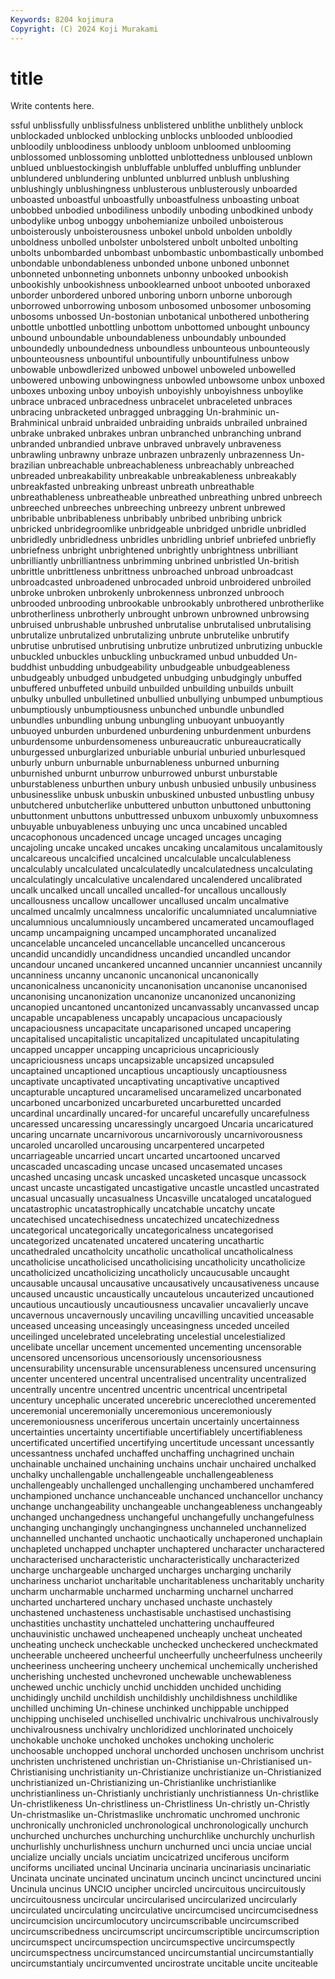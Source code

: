 ```yaml
---
Keywords: 8204 kojimura
Copyright: (C) 2024 Koji Murakami
---
```


# title

Write contents here.



ssful unblissfully unblissfulness unblistered unblithe unblithely
unblock unblockaded unblocked unblocking unblocks unblooded unbloodied unbloodily unbloodiness unbloody
unbloom unbloomed unblooming unblossomed unblossoming unblotted unblottedness unbloused unblown unblued
unbluestockingish unbluffable unbluffed unbluffing unblunder unblundered unblundering unblunted unblurred unblush
unblushing unblushingly unblushingness unblusterous unblusterously unboarded unboasted unboastful unboastfully unboastfulness
unboasting unboat unbobbed unbodied unbodiliness unbodily unboding unbodkined unbody unbodylike
unbog unboggy unbohemianize unboiled unboisterous unboisterously unboisterousness unbokel unbold unbolden
unboldly unboldness unbolled unbolster unbolstered unbolt unbolted unbolting unbolts unbombarded
unbombast unbombastic unbombastically unbombed unbondable unbondableness unbonded unbone unboned unbonnet
unbonneted unbonneting unbonnets unbonny unbooked unbookish unbookishly unbookishness unbooklearned unboot
unbooted unboraxed unborder unbordered unbored unboring unborn unborne unborough unborrowed
unborrowing unbosom unbosomed unbosomer unbosoming unbosoms unbossed Un-bostonian unbotanical unbothered
unbothering unbottle unbottled unbottling unbottom unbottomed unbought unbouncy unbound unboundable
unboundableness unboundably unbounded unboundedly unboundedness unboundless unbounteous unbounteously unbounteousness unbountiful
unbountifully unbountifulness unbow unbowable unbowdlerized unbowed unbowel unboweled unbowelled unbowered
unbowing unbowingness unbowled unbowsome unbox unboxed unboxes unboxing unboy unboyish
unboyishly unboyishness unboylike unbrace unbraced unbracedness unbracelet unbraceleted unbraces unbracing
unbracketed unbragged unbragging Un-brahminic un-Brahminical unbraid unbraided unbraiding unbraids unbrailed
unbrained unbrake unbraked unbrakes unbran unbranched unbranching unbrand unbranded unbrandied
unbrave unbraved unbravely unbraveness unbrawling unbrawny unbraze unbrazen unbrazenly unbrazenness
Un-brazilian unbreachable unbreachableness unbreachably unbreached unbreaded unbreakability unbreakable unbreakableness unbreakably
unbreakfasted unbreaking unbreast unbreath unbreathable unbreathableness unbreatheable unbreathed unbreathing unbred
unbreech unbreeched unbreeches unbreeching unbreezy unbrent unbrewed unbribable unbribableness unbribably
unbribed unbribing unbrick unbricked unbridegroomlike unbridgeable unbridged unbridle unbridled unbridledly
unbridledness unbridles unbridling unbrief unbriefed unbriefly unbriefness unbright unbrightened unbrightly
unbrightness unbrilliant unbrilliantly unbrilliantness unbrimming unbrined unbristled Un-british unbrittle unbrittleness
unbrittness unbroached unbroad unbroadcast unbroadcasted unbroadened unbrocaded unbroid unbroidered unbroiled
unbroke unbroken unbrokenly unbrokenness unbronzed unbrooch unbrooded unbrooding unbrookable unbrookably
unbrothered unbrotherlike unbrotherliness unbrotherly unbrought unbrown unbrowned unbrowsing unbruised unbrushable
unbrushed unbrutalise unbrutalised unbrutalising unbrutalize unbrutalized unbrutalizing unbrute unbrutelike unbrutify
unbrutise unbrutised unbrutising unbrutize unbrutized unbrutizing unbuckle unbuckled unbuckles unbuckling
unbuckramed unbud unbudded Un-buddhist unbudding unbudgeability unbudgeable unbudgeableness unbudgeably unbudged
unbudgeted unbudging unbudgingly unbuffed unbuffered unbuffeted unbuild unbuilded unbuilding unbuilds
unbuilt unbulky unbulled unbulletined unbullied unbullying unbumped unbumptious unbumptiously unbumptiousness
unbunched unbundle unbundled unbundles unbundling unbung unbungling unbuoyant unbuoyantly unbuoyed
unburden unburdened unburdening unburdenment unburdens unburdensome unburdensomeness unbureaucratic unbureaucratically unburgessed
unburglarized unburiable unburial unburied unburlesqued unburly unburn unburnable unburnableness unburned
unburning unburnished unburnt unburrow unburrowed unburst unburstable unburstableness unburthen unbury
unbush unbusied unbusily unbusiness unbusinesslike unbusk unbuskin unbuskined unbusted unbustling
unbusy unbutchered unbutcherlike unbuttered unbutton unbuttoned unbuttoning unbuttonment unbuttons unbuttressed
unbuxom unbuxomly unbuxomness unbuyable unbuyableness unbuying unc unca uncabined uncabled
uncacophonous uncadenced uncage uncaged uncages uncaging uncajoling uncake uncaked uncakes
uncaking uncalamitous uncalamitously uncalcareous uncalcified uncalcined uncalculable uncalculableness uncalculably uncalculated
uncalculatedly uncalculatedness uncalculating uncalculatingly uncalculative uncalendared uncalendered uncalibrated uncalk uncalked
uncall uncalled uncalled-for uncallous uncallously uncallousness uncallow uncallower uncallused uncalm
uncalmative uncalmed uncalmly uncalmness uncalorific uncalumniated uncalumniative uncalumnious uncalumniously uncambered
uncamerated uncamouflaged uncamp uncampaigning uncamped uncamphorated uncanalized uncancelable uncanceled uncancellable
uncancelled uncancerous uncandid uncandidly uncandidness uncandied uncandled uncandor uncandour uncaned
uncankered uncanned uncannier uncanniest uncannily uncanniness uncanny uncanonic uncanonical uncanonically
uncanonicalness uncanonicity uncanonisation uncanonise uncanonised uncanonising uncanonization uncanonize uncanonized uncanonizing
uncanopied uncantoned uncantonized uncanvassably uncanvassed uncap uncapable uncapableness uncapably uncapacious
uncapaciously uncapaciousness uncapacitate uncaparisoned uncaped uncapering uncapitalised uncapitalistic uncapitalized uncapitulated
uncapitulating uncapped uncapper uncapping uncapricious uncapriciously uncapriciousness uncaps uncapsizable uncapsized
uncapsuled uncaptained uncaptioned uncaptious uncaptiously uncaptiousness uncaptivate uncaptivated uncaptivating uncaptivative
uncaptived uncapturable uncaptured uncaramelised uncaramelized uncarbonated uncarboned uncarbonized uncarbureted uncarburetted
uncarded uncardinal uncardinally uncared-for uncareful uncarefully uncarefulness uncaressed uncaressing uncaressingly
uncargoed Uncaria uncaricatured uncaring uncarnate uncarnivorous uncarnivorously uncarnivorousness uncaroled uncarolled
uncarousing uncarpentered uncarpeted uncarriageable uncarried uncart uncarted uncartooned uncarved uncascaded
uncascading uncase uncased uncasemated uncases uncashed uncasing uncask uncasked uncasketed
uncasque uncassock uncast uncaste uncastigated uncastigative uncastle uncastled uncastrated uncasual
uncasually uncasualness Uncasville uncataloged uncatalogued uncatastrophic uncatastrophically uncatchable uncatchy uncate
uncatechised uncatechisedness uncatechized uncatechizedness uncategorical uncategorically uncategoricalness uncategorised uncategorized uncatenated
uncatered uncatering uncathartic uncathedraled uncatholcity uncatholic uncatholical uncatholicalness uncatholicise uncatholicised
uncatholicising uncatholicity uncatholicize uncatholicized uncatholicizing uncatholicly uncaucusable uncaught uncausable uncausal
uncausative uncausatively uncausativeness uncause uncaused uncaustic uncaustically uncautelous uncauterized uncautioned
uncautious uncautiously uncautiousness uncavalier uncavalierly uncave uncavernous uncavernously uncaviling uncavilling
uncavitied unceasable unceased unceasing unceasingly unceasingness unceded unceiled unceilinged uncelebrated
uncelebrating uncelestial uncelestialized uncelibate uncellar uncement uncemented uncementing uncensorable uncensored
uncensorious uncensoriously uncensoriousness uncensurability uncensurable uncensurableness uncensured uncensuring uncenter uncentered
uncentral uncentralised uncentrality uncentralized uncentrally uncentre uncentred uncentric uncentrical uncentripetal
uncentury uncephalic uncerated uncerebric uncereclothed unceremented unceremonial unceremonially unceremonious unceremoniously
unceremoniousness unceriferous uncertain uncertainly uncertainness uncertainties uncertainty uncertifiable uncertifiablely uncertifiableness
uncertificated uncertified uncertifying uncertitude uncessant uncessantly uncessantness unchafed unchaffed unchaffing
unchagrined unchain unchainable unchained unchaining unchains unchair unchaired unchalked unchalky
unchallengable unchallengeable unchallengeableness unchallengeably unchallenged unchallenging unchambered unchamfered unchampioned unchance
unchanceable unchanced unchancellor unchancy unchange unchangeability unchangeable unchangeableness unchangeably unchanged
unchangedness unchangeful unchangefully unchangefulness unchanging unchangingly unchangingness unchanneled unchannelized unchannelled
unchanted unchaotic unchaotically unchaperoned unchaplain unchapleted unchapped unchapter unchaptered uncharacter
uncharactered uncharacterised uncharacteristic uncharacteristically uncharacterized uncharge unchargeable uncharged uncharges uncharging
uncharily unchariness unchariot uncharitable uncharitableness uncharitably uncharity uncharm uncharmable uncharmed
uncharming uncharnel uncharred uncharted unchartered unchary unchased unchaste unchastely unchastened
unchasteness unchastisable unchastised unchastising unchastities unchastity unchatteled unchattering unchauffeured unchauvinistic
unchawed uncheapened uncheaply uncheat uncheated uncheating uncheck uncheckable unchecked uncheckered
uncheckmated uncheerable uncheered uncheerful uncheerfully uncheerfulness uncheerily uncheeriness uncheering uncheery
unchemical unchemically uncherished uncherishing unchested unchevroned unchewable unchewableness unchewed unchic
unchicly unchid unchidden unchided unchiding unchidingly unchild unchildish unchildishly unchildishness
unchildlike unchilled unchiming Un-chinese unchinked unchippable unchipped unchipping unchiseled unchiselled
unchivalric unchivalrous unchivalrously unchivalrousness unchivalry unchloridized unchlorinated unchoicely unchokable unchoke
unchoked unchokes unchoking uncholeric unchoosable unchopped unchoral unchorded unchosen unchrisom
unchrist unchristen unchristened unchristian un-Christianise un-Christianised un-Christianising unchristianity un-Christianize unchristianize
un-Christianized unchristianized un-Christianizing un-Christianlike unchristianlike unchristianliness un-Christianly unchristianly unchristianness Un-christlike
Un-christlikeness Un-christliness un-Christliness Un-christly un-Christly Un-christmaslike un-Christmaslike unchromatic unchromed unchronic
unchronically unchronicled unchronological unchronologically unchurch unchurched unchurches unchurching unchurchlike unchurchly
unchurlish unchurlishly unchurlishness unchurn unchurned unci uncia unciae uncial uncialize
uncially uncials unciatim uncicatrized unciferous unciform unciforms unciliated uncinal Uncinaria
uncinaria uncinariasis uncinariatic Uncinata uncinate uncinated uncinatum uncinch uncinct uncinctured
uncini Uncinula uncinus UNCIO uncipher uncircled uncircuitous uncircuitously uncircuitousness uncircular
uncircularised uncircularized uncircularly uncirculated uncirculating uncirculative uncircumcised uncircumcisedness uncircumcision uncircumlocutory
uncircumscribable uncircumscribed uncircumscribedness uncircumscript uncircumscriptible uncircumscription uncircumspect uncircumspection uncircumspective uncircumspectly
uncircumspectness uncircumstanced uncircumstantial uncircumstantially uncircumstantialy uncircumvented uncirostrate uncitable uncite unciteable
